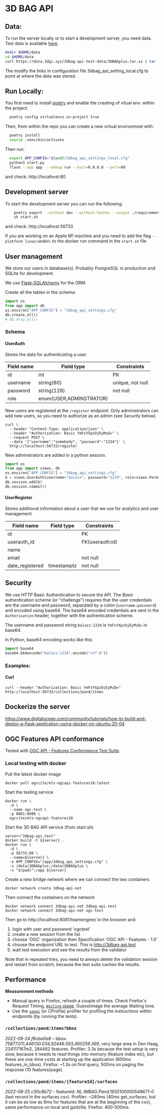 # 3D BAG API

## Data:

To run the server locally or to start a development server, you need data. 
Test data is available [here](https://data.3dgi.xyz/3dbag-api-test-data/3DBAGplus.tar.xz).

```bash
mkdir $HOME/data
cd $HOME/data
curl https://data.3dgi.xyz/3dbag-api-test-data/3DBAGplus.tar.xz | tar -xz
```

The modify the links in configuration file  3dbag_api_setting_local.cfg to point at where the data was stored. 

## Run Locally:

You first need to install [poetry](https://python-poetry.org/docs/) and enable the creating of vitual env. within the project:

```bash
  poetry config virtualenvs.in-project true
```

Then, from within the repo you can create a new virtual environmnet with:

```bash 
  poetry install
  source .venv/bin/activate
```

Then run:

```bash
  export APP_CONFIG="$(pwd)/3dbag_api_settings_local.cfg" 
  python3 start.py
  flask --app app  --debug run --host=0.0.0.0 --port=80  
```

and check: http://localhost:80

## Development server
To start the development server you can run the following:

```bash
	poetry export --without dev --without-hashes --output ./requirements.txt --format "requirements.txt"
	sh start.sh
```

and check: http://localhost:56733

If you are working on an Apple M1 machine and you need to add the flag  `--platform linux/amd64\` to the docker run command in the `start.sh` file

## User management

We store our users in database(s).
Probably PostgreSQL in production and SQLite for development.

We use [Flask-SQLAlchemy](https://flask-sqlalchemy.palletsprojects.com/en/2.x/quickstart/#a-minimal-application) for the ORM.

Create all the tables in the schema:

```python
import os
from app import db
os.environ["APP_CONFIG"] = "3dbag_api_settings.cfg"
db.create_all()
# db.drop_all()
```

### Schema

#### UserAuth

Stores the data for authenticating a user.

| Field name | Field type              | Constraints      |
|------------|-------------------------|------------------|
| id         | int                     | PK               |
| username   | string(80)              | unique, not null |
| password   | string(128)             | not null         |
| role       | enum(USER,ADMINSTRATOR) |                  |

New users are registered at the `/register` endpoint.
Only administrators can add new users, so you need to authorize as an admin (see *Security* below).

```shell
curl \
  --header "Content-Type: application/json" \
  --header "Authorization: Basic YmFsYXpzOjEyMzQ=" \
  --request POST \
  --data '{"username":"somebody", "password":"1234"}' \
  http://localhost:56733/register
```

New adminstrators are added in a python session.

```python
import os
from app import views, db
os.environ["APP_CONFIG"] = "3dbag_api_settings.cfg"
b = views.UserAuth(username="balazs", password="1234", role=views.Permission.ADMINISTRATOR)
db.session.add(b)
db.session.commit()
```

#### UserRegister

Stores additional information about a user that we use for analytics and user management.

| Field name      | Field type  | Constraints     |
|-----------------|-------------|-----------------|
| id              |             | PK              |
| userauth_id     |             | FK(userauth:id) |
| name            |             |                 |
| email           |             | not null        |
| date_registered | timestamptz | not null        |


## Security

We use HTTP Basic Authentication to secure the API.
The *Basic* authentication scheme (or "challenge") requires that the user credentials are the username and password, separated by a colon (`username:password`) and encoded using base64.
The base64 encoded credentials are sent in the `Authorisation` header, together with the authentication scheme.

The username and password string `balazs:1234` is `YmFsYXpzOjEyMzQ=` in base64.

In Python, base64 encoding works like this:

```python
import base64
base64.b64encode("balazs:1234".encode("utf-8"))
```

### Examples:

#### Curl

```shell
curl --header "Authorization: Basic YmFsYXpzOjEyMzQ=" http://localhost:56733/collections/pand/items
```

## Dockerize the server

https://www.digitalocean.com/community/tutorials/how-to-build-and-deploy-a-flask-application-using-docker-on-ubuntu-20-04

## OGC Features API conformance

Tested with [OGC API - Features Conformance Test Suite](https://cite.opengeospatial.org/teamengine/about/ogcapi-features-1.0/1.0/site/).

### Local testing with docker

Pull the latest docker image

```shell
docker pull ogccite/ets-ogcapi-features10:latest
```

Start the testing service

```shell
docker run \
  -d \
  --name ogc-test \
  -p 8081:8080 \
  ogccite/ets-ogcapi-features10
```

Start the 3D BAG API service (from start.sh)

```shell
server="3dbag-api.test"
docker build -t ${server} .
docker run \
  -d \
  -p 56733:80 \
  --name=${server} \
  -e APP_CONFIG="/app/3dbag_api_settings.cfg" \
  -v /data/3DBAGplus:/data/3DBAGplus \
  -v "$(pwd)":/app ${server}
```

Create a new bridge network where we can connect the two containers

```shell
docker network create 3dbag-api-net
```

Then connect the containers on the network

```shell
docker network connect 3dbag-api-net 3dbag-api.test
docker network connect 3dbag-api-net ogc-test
```

Then go to http://localhost:8081/teamengine/ in the browser and:

1. login with user and password 'ogctest'
2. create a new session from the list
3. choose 'OGC' organization then Specification 'OGC API - Features - 1.0'
4. choose the endpoint URL to test. This is http://3dbag-api.test
5. wait test execution and see the results from the validator

Note that in repeated tries, you need to always delete the validation session and restart from scratch, because the test suite caches the results.

## Performance

**Measurement methods** 

- Manual query in Firefox, refresh a couple of times. Check Firefox's Request Timing, [`Waiting` stage](https://firefox-source-docs.mozilla.org/devtools-user/network_monitor/request_details/#request-timing). Guesstimage the average Waiting time.
- Use the [`yappi`](https://github.com/sumerc/yappi) (or CProfile) profiler for profiling the instructions within endpoints (by running the tests).

### `/collections/pand/items?bbox`

*2022-08-24 f6cba0a6* – bbox: *75877.011,446130.034,92446.593,460259.369*, very large area in Den Haag, 234117167m2, 284462 features. Profiler: 3.3s because the test setup is very slow, because it needs to read things into memory (feature index etc), but these are one-time costs at starting up the application (600ms features_in_bbox). Firefox: ~1.3s on first query, 500ms on paging the response (10 features/page).

### `/collections/pand/items/{featureId}/surfaces`

*2022-08-25 c30c8b72* – featureId: *NL.IMBAG.Pand.1655100000548671-0* (last record in the surfaces csv). Profiler: ~240ms (40ms get_surfaces, but it can be as low as 6ms for features that are at the beginning of the csv), same performance on local and godzilla. Firefox: 400-500ms.
